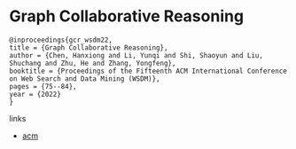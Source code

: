 # Graph Collaborative Reasoning

```
@inproceedings{gcr_wsdm22,
title = {Graph Collaborative Reasoning},
author = {Chen, Hanxiong and Li, Yunqi and Shi, Shaoyun and Liu, Shuchang and Zhu, He and Zhang, Yongfeng},
booktitle = {Proceedings of the Fifteenth ACM International Conference on Web Search and Data Mining (WSDM)},
pages = {75--84},
year = {2022}
}
```

links
- [acm](https://dl.acm.org/doi/10.1145/3488560.3498410)
